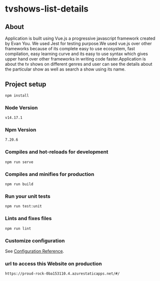 # tvshows-list-details
## About
Application is built using Vue.js a progressive javascript framework created by Evan You.
We used Jest for testing purpose.We used vue.js over other frameworks because of its complete easy to use ecosystem, fast compilation, easy learning curve and its easy to use syntax which gives upper hand over other frameworks in writing code faster.Application is about the tv shows on different genres and user can see the details about the particular show as well as search a show using its name.

## Project setup
```
npm install
```
### Node Version
```
v14.17.1
```
### Npm Version
```
7.20.6
```

### Compiles and hot-reloads for development
```
npm run serve
```

### Compiles and minifies for production
```
npm run build
```

### Run your unit tests
```
npm run test:unit
```

### Lints and fixes files
```
npm run lint
```


### Customize configuration
See [Configuration Reference](https://cli.vuejs.org/config/).

### url to access this Website on production
```
https://proud-rock-0ba153110.4.azurestaticapps.net/#/
```
